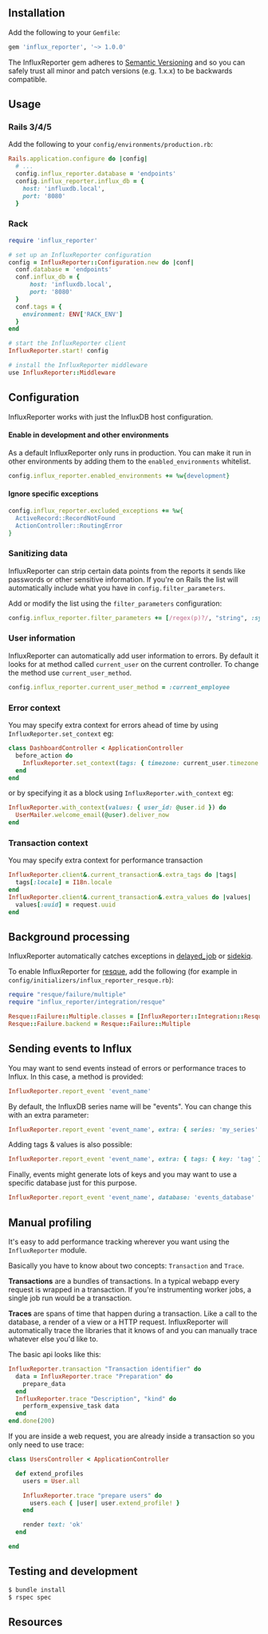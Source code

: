 ## Installation

Add the following to your `Gemfile`:

```ruby
gem 'influx_reporter', '~> 1.0.0'
```

The InfluxReporter gem adheres to [Semantic
Versioning](http://guides.rubygems.org/patterns/#semantic-versioning)
and so you can safely trust all minor and patch versions (e.g. 1.x.x) to
be backwards compatible.

## Usage

### Rails 3/4/5

Add the following to your `config/environments/production.rb`:

```ruby
Rails.application.configure do |config|
  # ...
  config.influx_reporter.database = 'endpoints'
  config.influx_reporter.influx_db = {
    host: 'influxdb.local',
    port: '8080'
  }
```

### Rack

```ruby
require 'influx_reporter'

# set up an InfluxReporter configuration
config = InfluxReporter::Configuration.new do |conf|
  conf.database = 'endpoints'
  conf.influx_db = {
      host: 'influxdb.local',
      port: '8080'
  }
  conf.tags = { 
    environment: ENV['RACK_ENV']
  }
end

# start the InfluxReporter client
InfluxReporter.start! config

# install the InfluxReporter middleware
use InfluxReporter::Middleware

```

## Configuration

InfluxReporter works with just the InfluxDB host configuration.

#### Enable in development and other environments

As a default InfluxReporter only runs in production. You can make it run in other environments by adding them to the `enabled_environments` whitelist.

```ruby
config.influx_reporter.enabled_environments += %w{development}
```

#### Ignore specific exceptions

```ruby
config.influx_reporter.excluded_exceptions += %w{
  ActiveRecord::RecordNotFound
  ActionController::RoutingError
}
```

### Sanitizing data

InfluxReporter can strip certain data points from the reports it sends like passwords or other sensitive information. If you're on Rails the list will automatically include what you have in `config.filter_parameters`.

Add or modify the list using the `filter_parameters` configuration:

```ruby
config.influx_reporter.filter_parameters += [/regex(p)?/, "string", :symbol]
```

### User information

InfluxReporter can automatically add user information to errors. By default it looks for at method called `current_user` on the current controller. To change the method use `current_user_method`.

```ruby
config.influx_reporter.current_user_method = :current_employee
```

### Error context

You may specify extra context for errors ahead of time by using `InfluxReporter.set_context` eg:

```ruby
class DashboardController < ApplicationController
  before_action do
    InfluxReporter.set_context(tags: { timezone: current_user.timezone }, values: { my_value: 11 })
  end
end
```

or by specifying it as a block using `InfluxReporter.with_context` eg:

```ruby
InfluxReporter.with_context(values: { user_id: @user.id }) do
  UserMailer.welcome_email(@user).deliver_now
end
```

### Transaction context
You may specify extra context for performance transaction

```ruby
InfluxReporter.client&.current_transaction&.extra_tags do |tags|
  tags[:locale] = I18n.locale
end
InfluxReporter.client&.current_transaction&.extra_values do |values|
  values[:uuid] = request.uuid
end
```


## Background processing

InfluxReporter automatically catches exceptions in [delayed_job](https://github.com/collectiveidea/delayed_job) or [sidekiq](http://sidekiq.org/).

To enable InfluxReporter for [resque](https://github.com/resque/resque), add the following (for example in `config/initializers/influx_reporter_resque.rb`):

```ruby
require "resque/failure/multiple"
require "influx_reporter/integration/resque"

Resque::Failure::Multiple.classes = [InfluxReporter::Integration::Resque]
Resque::Failure.backend = Resque::Failure::Multiple
```

## Sending events to Influx

You may want to send events instead of errors or performance traces to Influx. In this case, a method is provided:

```ruby
InfluxReporter.report_event 'event_name'
```

By default, the InfluxDB series name will be "events". You can change this with an extra parameter:
```ruby
InfluxReporter.report_event 'event_name', extra: { series: 'my_series' }
```

Adding tags & values is also possible:
```ruby
InfluxReporter.report_event 'event_name', extra: { tags: { key: 'tag' }, values: { key: 'value' } }
```

Finally, events might generate lots of keys and you may want to use a specific database just for this purpose.
```ruby
InfluxReporter.report_event 'event_name', database: 'events_database'
```

## Manual profiling

It's easy to add performance tracking wherever you want using the `InfluxReporter` module.

Basically you have to know about two concepts: `Transaction` and `Trace`.

**Transactions** are a bundles of transactions. In a typical webapp every request is wrapped in a transaction. If you're instrumenting worker jobs, a single job run would be a transaction.

**Traces** are spans of time that happen during a transaction. Like a call to the database, a render of a view or a HTTP request. InfluxReporter will automatically trace the libraries that it knows of and you can manually trace whatever else you'd like to.

The basic api looks like this:

```ruby
InfluxReporter.transaction "Transaction identifier" do
  data = InfluxReporter.trace "Preparation" do
    prepare_data
  end
  InfluxReporter.trace "Description", "kind" do
    perform_expensive_task data
  end
end.done(200)
```

If you are inside a web request, you are already inside a transaction so you only need to use trace:

```ruby
class UsersController < ApplicationController

  def extend_profiles
    users = User.all

    InfluxReporter.trace "prepare users" do
      users.each { |user| user.extend_profile! }
    end

    render text: 'ok'
  end

end
```

## Testing and development

```bash
$ bundle install
$ rspec spec
```

## Resources
